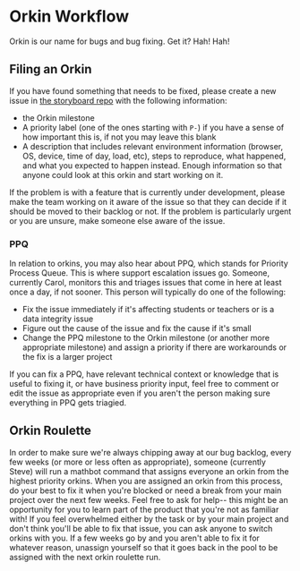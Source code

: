 # Orkin Workflow

Orkin is our name for bugs and bug fixing. Get it? Hah! Hah!

## Filing an Orkin

If you have found something that needs to be fixed, please create a new issue in [the storyboard repo](https://github.com/thinkthroughmath/storyboard/issues) with the following information:

* the Orkin milestone
* A priority label (one of the ones starting with `P-`) if you have a sense of how important this is, if not you may leave this blank
* A description that includes relevant environment information (browser, OS, device, time of day, load, etc), steps to reproduce, what happened, and what you expected to happen instead. Enough information so that anyone could look at this orkin and start working on it.

If the problem is with a feature that is currently under development, please make the team working on it aware of the issue so that they can decide if it should be moved to their backlog or not. If the problem is particularly urgent or you are unsure, make someone else aware of the issue.

### PPQ

In relation to orkins, you may also hear about PPQ, which stands for Priority Process Queue. This is where support escalation issues go. Someone, currently Carol, monitors this and triages issues that come in here at least once a day, if not sooner. This person will typically do one of the following:

* Fix the issue immediately if it's affecting students or teachers or is a data integrity issue
* Figure out the cause of the issue and fix the cause if it's small
* Change the PPQ milestone to the Orkin milestone (or another more appropriate milestone) and assign a priority if there are workarounds or the fix is a larger project

If you can fix a PPQ, have relevant technical context or knowledge that is useful to fixing it, or have business priority input, feel free to comment or edit the issue as appropriate even if you aren't the person making sure everything in PPQ gets triagied.

## Orkin Roulette

In order to make sure we're always chipping away at our bug backlog, every few weeks (or more or less often as appropriate), someone (currently Steve) will run a mathbot command that assigns everyone an orkin from the highest priority orkins. When you are assigned an orkin from this process, do your best to fix it when you're blocked or need a break from your main project over the next few weeks. Feel free to ask for help-- this might be an opportunity for you to learn part of the product that you're not as familiar with! If you feel overwhelmed either by the task or by your main project and don't think you'll be able to fix that issue, you can ask anyone to switch orkins with you. If a few weeks go by and you aren't able to fix it for whatever reason, unassign yourself so that it goes back in the pool to be assigned with the next orkin roulette run.
